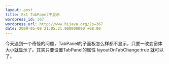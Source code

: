 ```yaml
---
layout: post
title: Ext TabPanel不显示
wordpress_id: 367
wordpress_url: http://www.hijava.org/?p=367
date: 2009-05-08 21:05:21.000000000 +08:00
---
```

今天遇到一个奇怪的问题，TabPanel的子面板怎么样都不显示，只要一改变窗体大小就显示了。其实只要设置TabPanel的属性 layoutOnTabChange:true 就可以了。
